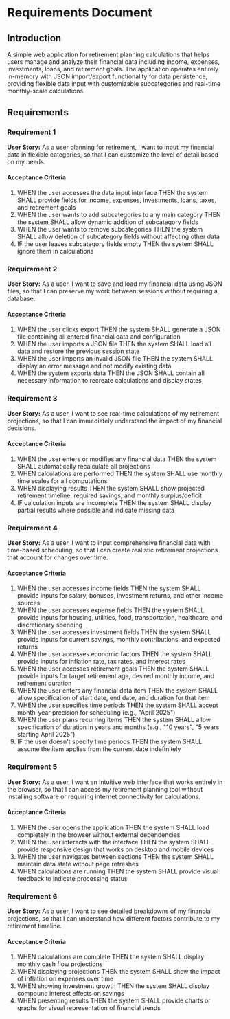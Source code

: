 # Requirements Document

## Introduction

A simple web application for retirement planning calculations that helps users manage and analyze their financial data including income, expenses, investments, loans, and retirement goals. The application operates entirely in-memory with JSON import/export functionality for data persistence, providing flexible data input with customizable subcategories and real-time monthly-scale calculations.

## Requirements

### Requirement 1

**User Story:** As a user planning for retirement, I want to input my financial data in flexible categories, so that I can customize the level of detail based on my needs.

#### Acceptance Criteria

1. WHEN the user accesses the data input interface THEN the system SHALL provide fields for income, expenses, investments, loans, taxes, and retirement goals
2. WHEN the user wants to add subcategories to any main category THEN the system SHALL allow dynamic addition of subcategory fields
3. WHEN the user wants to remove subcategories THEN the system SHALL allow deletion of subcategory fields without affecting other data
4. IF the user leaves subcategory fields empty THEN the system SHALL ignore them in calculations

### Requirement 2

**User Story:** As a user, I want to save and load my financial data using JSON files, so that I can preserve my work between sessions without requiring a database.

#### Acceptance Criteria

1. WHEN the user clicks export THEN the system SHALL generate a JSON file containing all entered financial data and configuration
2. WHEN the user imports a JSON file THEN the system SHALL load all data and restore the previous session state
3. WHEN the user imports an invalid JSON file THEN the system SHALL display an error message and not modify existing data
4. WHEN the system exports data THEN the JSON SHALL contain all necessary information to recreate calculations and display states

### Requirement 3

**User Story:** As a user, I want to see real-time calculations of my retirement projections, so that I can immediately understand the impact of my financial decisions.

#### Acceptance Criteria

1. WHEN the user enters or modifies any financial data THEN the system SHALL automatically recalculate all projections
2. WHEN calculations are performed THEN the system SHALL use monthly time scales for all computations
3. WHEN displaying results THEN the system SHALL show projected retirement timeline, required savings, and monthly surplus/deficit
4. IF calculation inputs are incomplete THEN the system SHALL display partial results where possible and indicate missing data

### Requirement 4

**User Story:** As a user, I want to input comprehensive financial data with time-based scheduling, so that I can create realistic retirement projections that account for changes over time.

#### Acceptance Criteria

1. WHEN the user accesses income fields THEN the system SHALL provide inputs for salary, bonuses, investment returns, and other income sources
2. WHEN the user accesses expense fields THEN the system SHALL provide inputs for housing, utilities, food, transportation, healthcare, and discretionary spending
3. WHEN the user accesses investment fields THEN the system SHALL provide inputs for current savings, monthly contributions, and expected returns
4. WHEN the user accesses economic factors THEN the system SHALL provide inputs for inflation rate, tax rates, and interest rates
5. WHEN the user accesses retirement goals THEN the system SHALL provide inputs for target retirement age, desired monthly income, and retirement duration
6. WHEN the user enters any financial data item THEN the system SHALL allow specification of start date, end date, and duration for that item
7. WHEN the user specifies time periods THEN the system SHALL accept month-year precision for scheduling (e.g., "April 2025")
8. WHEN the user plans recurring items THEN the system SHALL allow specification of duration in years and months (e.g., "10 years", "5 years starting April 2025")
9. IF the user doesn't specify time periods THEN the system SHALL assume the item applies from the current date indefinitely

### Requirement 5

**User Story:** As a user, I want an intuitive web interface that works entirely in the browser, so that I can access my retirement planning tool without installing software or requiring internet connectivity for calculations.

#### Acceptance Criteria

1. WHEN the user opens the application THEN the system SHALL load completely in the browser without external dependencies
2. WHEN the user interacts with the interface THEN the system SHALL provide responsive design that works on desktop and mobile devices
3. WHEN the user navigates between sections THEN the system SHALL maintain data state without page refreshes
4. WHEN calculations are running THEN the system SHALL provide visual feedback to indicate processing status

### Requirement 6

**User Story:** As a user, I want to see detailed breakdowns of my financial projections, so that I can understand how different factors contribute to my retirement timeline.

#### Acceptance Criteria

1. WHEN calculations are complete THEN the system SHALL display monthly cash flow projections
2. WHEN displaying projections THEN the system SHALL show the impact of inflation on expenses over time
3. WHEN showing investment growth THEN the system SHALL display compound interest effects on savings
4. WHEN presenting results THEN the system SHALL provide charts or graphs for visual representation of financial trends